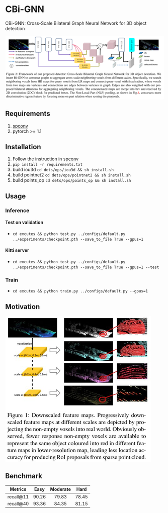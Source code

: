 # CBi-GNN
CBi-GNN: Cross-Scale Bilateral Graph Neural Network for 3D object detection

 ![2](readme/fig2.jpg) 

## Requirements
1. [spconv](https://github.com/traveller59/spconv)
2. pytorch >= 1.1
## Installation
1. Follow the instruction in [spconv](https://github.com/traveller59/spconv) 
2. `pip install -r requirements.txt`
3. build iou3d `cd dets/ops/iou3d && sh install.sh`
3. build pointnet2 `cd dets/ops/pointnet2 && sh install.sh`
3. build points_op `cd dets/ops/points_op && sh install.sh`

## Usage
### Inference
#### Test on validation
- `cd excutes && python test.py ../configs/default.py ../experiments/checkpoint.pth --save_to_file True --gpus=1`
#### Kitti server
- `cd excutes && python test.py ../configs/default.py ../experiments/checkpoint.pth --save_to_file True --gpus=1 --test`
### Train
- `cd excutes && python train.py ../configs/default.py --gpus=1
`
## Motivation
![1](readme/fig1.jpg)

## Benchmark
|  Metrics |  Easy | Moderate |  Hard |
|:--------:|:-----:|:--------:|:-----:|
| recall@11 | 90.26 |   79.83  | 78.45 |
| recall@40 | 93.36 |   84.35  | 81.15 |


